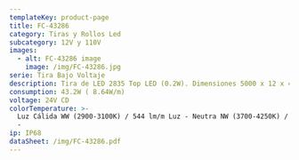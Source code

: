 ```yaml
---
templateKey: product-page
title: FC-43286
category: Tiras y Rollos Led
subcategory: 12V y 110V
images:
  - alt: FC-43286 image
    image: /img/FC-43286.jpg
serie: Tira Bajo Voltaje
description: Tira de LED 2835 Top LED (0.2W). Dimensiones 5000 x 12 x 4.5mm
consumption: 43.2W ( 8.64W/m)
voltage: 24V CD
colorTemperature: >-
  Luz Cálida WW (2900-3100K) / 544 lm/m Luz - Neutra NW (3700-4250K) / 544 lm/m
  -
ip: IP68
dataSheet: /img/FC-43286.pdf
---
```



